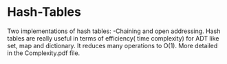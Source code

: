 # Hash-Tables
Two implementations of hash tables: 
-Chaining and open addressing. 
Hash tables are really useful in terms of efficiency( time complexity) for ADT like set, map and dictionary.
It reduces many operations to O(1). More detailed in the Complexity.pdf file.
